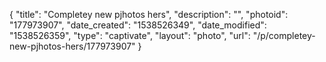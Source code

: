 {
    "title": "Completey new pjhotos hers",
    "description": "",
    "photoid": "177973907",
    "date_created": "1538526349",
    "date_modified": "1538526359",
    "type": "captivate",
    "layout": "photo",
    "url": "\/p\/completey-new-pjhotos-hers\/177973907"
}